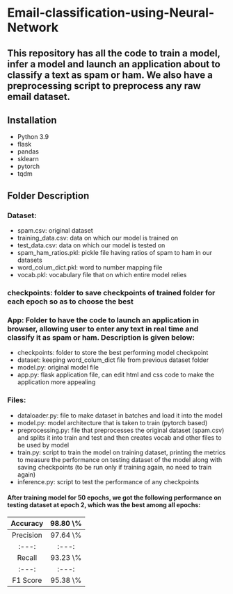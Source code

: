 # Email-classification-using-Neural-Network

## This repository has all the code to train a model, infer a model and launch an application about to classify a text as spam or ham. We also have a preprocessing script to preprocess any raw email dataset.

## Installation
- Python 3.9
- flask
- pandas
- sklearn
- pytorch
- tqdm

## Folder Description
### Dataset:
- spam.csv: original dataset
- training_data.csv: data on which our model is trained on
- test_data.csv: data on which our model is tested on
- spam_ham_ratios.pkl: pickle file having ratios of spam to ham in our datasets
- word_colum_dict.pkl: word to number mapping file
- vocab.pkl: vocabulary file that on which entire model relies

### checkpoints: folder to save checkpoints of trained folder for each epoch so as to choose the best

### App: Folder to have the code to launch an application in browser, allowing user to enter any text in real time and classify it as spam or ham. Description is given below:
- checkpoints: folder to store the best performing model checkpoint
- dataset: keeping word_colum_dict file from previous dataset folder
- model.py: original model file
- app.py: flask application file, can edit html and css code to make the application more appealing

### Files:
- dataloader.py: file to make dataset in batches and load it into the model
- model.py: model architecture that is taken to train (pytorch based)
- preprocessing.py: file that preprocesses the original dataset (spam.csv) and splits it into train and test and then creates vocab and other files to be used by model
- train.py: script to train the model on training dataset, printing the metrics to measure the performance on testing dataset of the model along with saving checkpoints (to be run only if training again, no need to train again)
- inference.py: script to test the performance of any checkpoints

#### After training model for 50 epochs, we got the following performance on testing dataset at epoch 2, which was the best among all epochs:
| Accuracy | 98.80 \\% |
| :---: | :---: | 
| Precision | 97.64 \\% |
| :---: | :---: | 
| Recall | 93.23 \\% |
| :---: | :---: | 
| F1 Score | 95.38 \\% |
